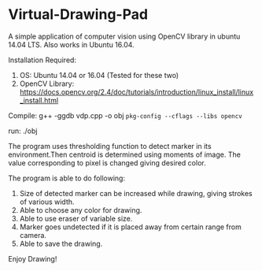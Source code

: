 # Virtual-Drawing-Pad

A simple application of computer vision using OpenCV library in ubuntu 14.04 LTS. Also works in Ubuntu 16.04.

Installation Required:

1.  OS: Ubuntu 14.04 or 16.04 (Tested for these two)
2.  OpenCV Library: https://docs.opencv.org/2.4/doc/tutorials/introduction/linux_install/linux_install.html

Compile:
g++ -ggdb vdp.cpp -o obj `pkg-config --cflags --libs opencv`

run:
./obj

The program uses thresholding function to detect marker in its environment.Then centroid is
determined using moments of image. The value corresponding to pixel is changed giving desired color.

The program is able to do following:

1.  Size of detected marker can be increased while drawing, giving strokes of various width.
2.  Able to choose any color for drawing.
3.  Able to use eraser of variable size.
4.  Marker goes undetected if it is placed away from certain range from camera.
5.  Able to save the drawing.

Enjoy Drawing!
